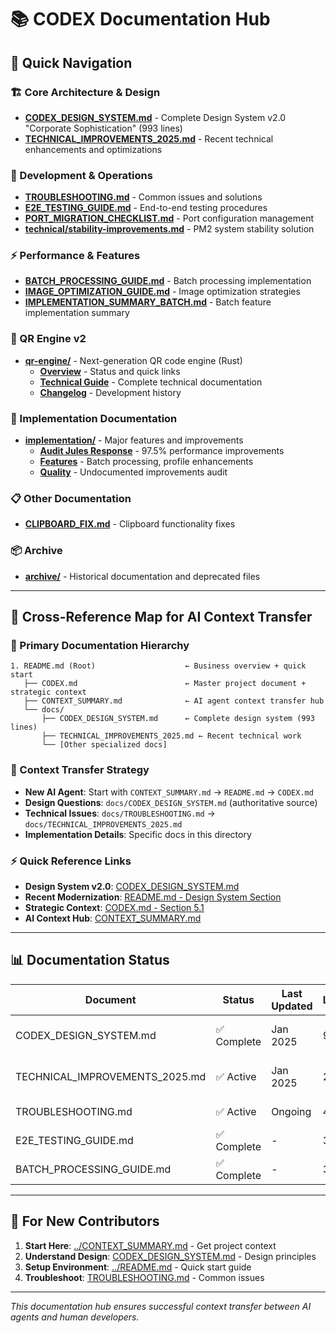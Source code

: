 # 📚 CODEX Documentation Hub

## 🎯 **Quick Navigation**

### **🏗️ Core Architecture & Design**
- **[CODEX_DESIGN_SYSTEM.md](./CODEX_DESIGN_SYSTEM.md)** - Complete Design System v2.0 "Corporate Sophistication" (993 lines)
- **[TECHNICAL_IMPROVEMENTS_2025.md](./TECHNICAL_IMPROVEMENTS_2025.md)** - Recent technical enhancements and optimizations

### **🔧 Development & Operations**
- **[TROUBLESHOOTING.md](./TROUBLESHOOTING.md)** - Common issues and solutions
- **[E2E_TESTING_GUIDE.md](./E2E_TESTING_GUIDE.md)** - End-to-end testing procedures
- **[PORT_MIGRATION_CHECKLIST.md](./PORT_MIGRATION_CHECKLIST.md)** - Port configuration management
- **[technical/stability-improvements.md](./technical/stability-improvements.md)** - PM2 system stability solution

### **⚡ Performance & Features**
- **[BATCH_PROCESSING_GUIDE.md](./BATCH_PROCESSING_GUIDE.md)** - Batch processing implementation
- **[IMAGE_OPTIMIZATION_GUIDE.md](./IMAGE_OPTIMIZATION_GUIDE.md)** - Image optimization strategies
- **[IMPLEMENTATION_SUMMARY_BATCH.md](./IMPLEMENTATION_SUMMARY_BATCH.md)** - Batch feature implementation summary

### **🚀 QR Engine v2**
- **[qr-engine/](./qr-engine/)** - Next-generation QR code engine (Rust)
  - **[Overview](./qr-engine/README.md)** - Status and quick links
  - **[Technical Guide](./qr-engine/technical-guide.md)** - Complete technical documentation
  - **[Changelog](./qr-engine/changelog.md)** - Development history

### **🚀 Implementation Documentation**
- **[implementation/](./implementation/)** - Major features and improvements
  - **[Audit Jules Response](./implementation/audit-jules/)** - 97.5% performance improvements
  - **[Features](./implementation/features/)** - Batch processing, profile enhancements
  - **[Quality](./implementation/quality/)** - Undocumented improvements audit

### **📋 Other Documentation**
- **[CLIPBOARD_FIX.md](./CLIPBOARD_FIX.md)** - Clipboard functionality fixes

### **📦 Archive**
- **[archive/](./archive/)** - Historical documentation and deprecated files

---

## 🔗 **Cross-Reference Map for AI Context Transfer**

### **📖 Primary Documentation Hierarchy**
```
1. README.md (Root)                    ← Business overview + quick start
   ├── CODEX.md                        ← Master project document + strategic context
   ├── CONTEXT_SUMMARY.md              ← AI agent context transfer hub
   └── docs/
       ├── CODEX_DESIGN_SYSTEM.md      ← Complete design system (993 lines)
       ├── TECHNICAL_IMPROVEMENTS_2025.md ← Recent technical work
       └── [Other specialized docs]
```

### **🎯 Context Transfer Strategy**
- **New AI Agent**: Start with `CONTEXT_SUMMARY.md` → `README.md` → `CODEX.md`
- **Design Questions**: `docs/CODEX_DESIGN_SYSTEM.md` (authoritative source)
- **Technical Issues**: `docs/TROUBLESHOOTING.md` → `docs/TECHNICAL_IMPROVEMENTS_2025.md`
- **Implementation Details**: Specific docs in this directory

### **⚡ Quick Reference Links**
- **Design System v2.0**: [CODEX_DESIGN_SYSTEM.md](./CODEX_DESIGN_SYSTEM.md#filosofía--principios)
- **Recent Modernization**: [README.md - Design System Section](../README.md#codex-design-system-v20-corporate-sophistication-new)
- **Strategic Context**: [CODEX.md - Section 5.1](../CODEX.md#design-system-v20-corporate-sophistication)
- **AI Context Hub**: [CONTEXT_SUMMARY.md](../CONTEXT_SUMMARY.md)

---

## 📊 **Documentation Status**

| Document | Status | Last Updated | Lines | Purpose |
|----------|--------|--------------|-------|---------|
| CODEX_DESIGN_SYSTEM.md | ✅ Complete | Jan 2025 | 993 | Design system authority |
| TECHNICAL_IMPROVEMENTS_2025.md | ✅ Active | Jan 2025 | 292 | Recent technical work |
| TROUBLESHOOTING.md | ✅ Active | Ongoing | 470 | Issue resolution |
| E2E_TESTING_GUIDE.md | ✅ Complete | - | 356 | Testing procedures |
| BATCH_PROCESSING_GUIDE.md | ✅ Complete | - | 338 | Batch features |

---

## 🚀 **For New Contributors**

1. **Start Here**: [../CONTEXT_SUMMARY.md](../CONTEXT_SUMMARY.md) - Get project context
2. **Understand Design**: [CODEX_DESIGN_SYSTEM.md](./CODEX_DESIGN_SYSTEM.md) - Design principles
3. **Setup Environment**: [../README.md](../README.md) - Quick start guide
4. **Troubleshoot**: [TROUBLESHOOTING.md](./TROUBLESHOOTING.md) - Common issues

---

*This documentation hub ensures successful context transfer between AI agents and human developers.* 